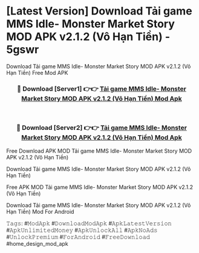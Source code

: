 # [Latest Version] Download Tải game MMS Idle- Monster Market Story MOD APK v2.1.2 (Vô Hạn Tiền) - 5gswr

Download Tải game MMS Idle- Monster Market Story MOD APK v2.1.2 (Vô Hạn Tiền) Free Mod APK

<div align="center">
<h3>🔴 Download [Server1] 👉👉 <a href="https://apk-comot.site?title=Tải_game_MMS_Idle-_Monster_Market_Story_MOD_APK_v2.1.2_(Vô_Hạn_Tiền)">Tải game MMS Idle- Monster Market Story MOD APK v2.1.2 (Vô Hạn Tiền) Mod Apk</a></h3><br>

<h3>🔴 Download [Server2] 👉👉 <a href="https://apk-comot.site?title=Tải_game_MMS_Idle-_Monster_Market_Story_MOD_APK_v2.1.2_(Vô_Hạn_Tiền)">Tải game MMS Idle- Monster Market Story MOD APK v2.1.2 (Vô Hạn Tiền) Mod Apk</a></h3>
</div>


Free Download APK MOD Tải game MMS Idle- Monster Market Story MOD APK v2.1.2 (Vô Hạn Tiền)

Download Tải game MMS Idle- Monster Market Story MOD APK v2.1.2 (Vô Hạn Tiền) 

Free APK MOD Tải game MMS Idle- Monster Market Story MOD APK v2.1.2 (Vô Hạn Tiền) 

Download Tải game MMS Idle- Monster Market Story MOD APK v2.1.2 (Vô Hạn Tiền) Mod For Android

𝚃𝚊𝚐𝚜: #𝙼𝚘𝚍𝙰𝚙𝚔 #𝙳𝚘𝚠𝚗𝚕𝚘𝚊𝚍𝙼𝚘𝚍𝙰𝚙𝚔 #𝙰𝚙𝚔𝙻𝚊𝚝𝚎𝚜𝚝𝚅𝚎𝚛𝚜𝚒𝚘𝚗 #𝙰𝚙𝚔𝚄𝚗𝚕𝚒𝚖𝚒𝚝𝚎𝚍𝙼𝚘𝚗𝚎𝚢 #𝙰𝚙𝚔𝚄𝚗𝚕𝚘𝚌𝚔𝙰𝚕𝚕 #𝙰𝚙𝚔𝙽𝚘𝙰𝚍𝚜 #𝚄𝚗𝚕𝚘𝚌𝚔𝙿𝚛𝚎𝚖𝚒𝚞𝚖 #𝙵𝚘𝚛𝙰𝚗𝚍𝚛𝚘𝚒𝚍 #𝙵𝚛𝚎𝚎𝙳𝚘𝚠𝚗𝚕𝚘𝚊𝚍 #home_design_mod_apk